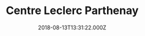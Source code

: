 ---
date: 2018-08-13T13:31:22.000Z
title: Centre Leclerc Parthenay
latitude: 46.64822522593562
longitude: -0.22279384015352482
url: http://www.e-leclerc.com
category: checkin
---